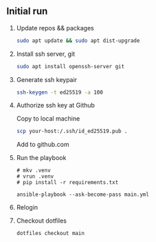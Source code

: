 ## Initial run

1. Update repos && packages

    ```sh
    sudo apt update && sudo apt dist-upgrade
    ```

1. Install ssh server, git

    ```sh
    sudo apt install openssh-server git
    ```

1. Generate ssh keypair

    ```sh
    ssh-keygen -t ed25519 -a 100
    ```

1. Authorize ssh key at Github
   
   Copy to local machine 

    ```sh
    scp your-host:/.ssh/id_ed25519.pub .
    ```

    Add to github.com

1. Run the playbook
    
    ```
    # mkv .venv
    # vrun .venv
    # pip install -r requirements.txt

    ansible-playbook --ask-become-pass main.yml
    ```

1. Relogin

1. Checkout dotfiles

    ```
    dotfiles checkout main
    ```
    